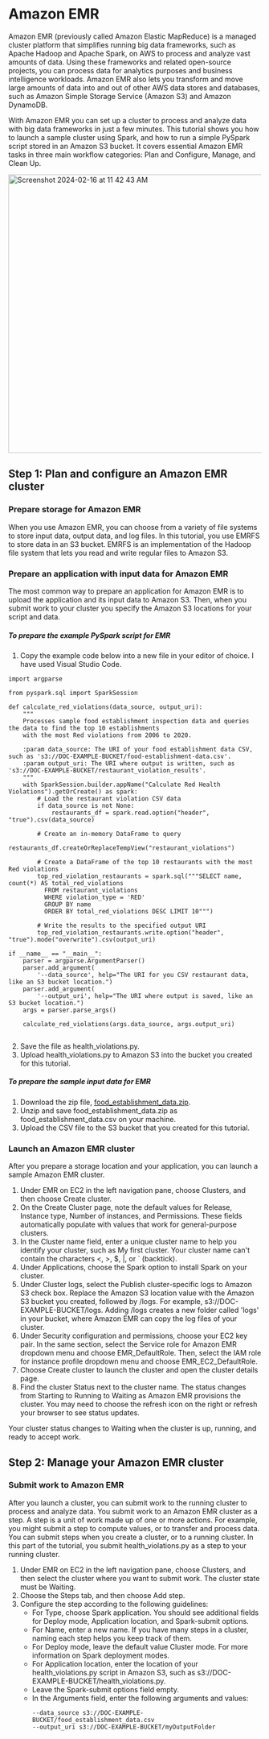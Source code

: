 # Amazon EMR
Amazon EMR (previously called Amazon Elastic MapReduce) is a managed cluster platform that simplifies running big data frameworks, such as Apache Hadoop and Apache Spark, on AWS to process and analyze vast amounts of data. Using these frameworks and related open-source projects, you can process data for analytics purposes and business intelligence workloads. Amazon EMR also lets you transform and move large amounts of data into and out of other AWS data stores and databases, such as Amazon Simple Storage Service (Amazon S3) and Amazon DynamoDB.

With Amazon EMR you can set up a cluster to process and analyze data with big data frameworks in just a few minutes. This tutorial shows you how to launch a sample cluster using Spark, and how to run a simple PySpark script stored in an Amazon S3 bucket. It covers essential Amazon EMR tasks in three main workflow categories: Plan and Configure, Manage, and Clean Up.

<img width="553" alt="Screenshot 2024-02-16 at 11 42 43 AM" src="https://github.com/ankitakotadiya/Data-Engineering/assets/27961132/ae26c398-2973-4ba6-bc9f-a5ffb1f55956">

## Step 1: Plan and configure an Amazon EMR cluster
### Prepare storage for Amazon EMR
When you use Amazon EMR, you can choose from a variety of file systems to store input data, output data, and log files. In this tutorial, you use EMRFS to store data in an S3 bucket. EMRFS is an implementation of the Hadoop file system that lets you read and write regular files to Amazon S3.

### Prepare an application with input data for Amazon EMR
The most common way to prepare an application for Amazon EMR is to upload the application and its input data to Amazon S3. Then, when you submit work to your cluster you specify the Amazon S3 locations for your script and data.
##### To prepare the example PySpark script for EMR
1. Copy the example code below into a new file in your editor of choice. I have used Visual Studio Code. 

```
import argparse

from pyspark.sql import SparkSession

def calculate_red_violations(data_source, output_uri):
    """
    Processes sample food establishment inspection data and queries the data to find the top 10 establishments
    with the most Red violations from 2006 to 2020.

    :param data_source: The URI of your food establishment data CSV, such as 's3://DOC-EXAMPLE-BUCKET/food-establishment-data.csv'.
    :param output_uri: The URI where output is written, such as 's3://DOC-EXAMPLE-BUCKET/restaurant_violation_results'.
    """
    with SparkSession.builder.appName("Calculate Red Health Violations").getOrCreate() as spark:
        # Load the restaurant violation CSV data
        if data_source is not None:
            restaurants_df = spark.read.option("header", "true").csv(data_source)

        # Create an in-memory DataFrame to query
        restaurants_df.createOrReplaceTempView("restaurant_violations")

        # Create a DataFrame of the top 10 restaurants with the most Red violations
        top_red_violation_restaurants = spark.sql("""SELECT name, count(*) AS total_red_violations 
          FROM restaurant_violations 
          WHERE violation_type = 'RED' 
          GROUP BY name 
          ORDER BY total_red_violations DESC LIMIT 10""")

        # Write the results to the specified output URI
        top_red_violation_restaurants.write.option("header", "true").mode("overwrite").csv(output_uri)

if __name__ == "__main__":
    parser = argparse.ArgumentParser()
    parser.add_argument(
        '--data_source', help="The URI for you CSV restaurant data, like an S3 bucket location.")
    parser.add_argument(
        '--output_uri', help="The URI where output is saved, like an S3 bucket location.")
    args = parser.parse_args()

    calculate_red_violations(args.data_source, args.output_uri)
			
```
2. Save the file as health_violations.py.
3. Upload health_violations.py to Amazon S3 into the bucket you created for this tutorial.

##### To prepare the sample input data for EMR
1. Download the zip file, [food_establishment_data.zip](https://docs.aws.amazon.com/emr/latest/ManagementGuide/samples/food_establishment_data.zip).
2. Unzip and save food_establishment_data.zip as food_establishment_data.csv on your machine.
3. Upload the CSV file to the S3 bucket that you created for this tutorial.

### Launch an Amazon EMR cluster
After you prepare a storage location and your application, you can launch a sample Amazon EMR cluster.

1. Under EMR on EC2 in the left navigation pane, choose Clusters, and then choose Create cluster.
2. On the Create Cluster page, note the default values for Release, Instance type, Number of instances, and Permissions. These fields automatically populate with values that work for general-purpose clusters.
3. In the Cluster name field, enter a unique cluster name to help you identify your cluster, such as My first cluster. Your cluster name can't contain the characters <, >, $, |, or ` (backtick).
4. Under Applications, choose the Spark option to install Spark on your cluster.
5. Under Cluster logs, select the Publish cluster-specific logs to Amazon S3 check box. Replace the Amazon S3 location value with the Amazon S3 bucket you created, followed by /logs. For example, s3://DOC-EXAMPLE-BUCKET/logs. Adding /logs creates a new folder called 'logs' in your bucket, where Amazon EMR can copy the log files of your cluster.
6. Under Security configuration and permissions, choose your EC2 key pair. In the same section, select the Service role for Amazon EMR dropdown menu and choose EMR_DefaultRole. Then, select the IAM role for instance profile dropdown menu and choose EMR_EC2_DefaultRole.
7. Choose Create cluster to launch the cluster and open the cluster details page.
8. Find the cluster Status next to the cluster name. The status changes from Starting to Running to Waiting as Amazon EMR provisions the cluster. You may need to choose the refresh icon on the right or refresh your browser to see status updates.

Your cluster status changes to Waiting when the cluster is up, running, and ready to accept work.

## Step 2: Manage your Amazon EMR cluster
### Submit work to Amazon EMR
After you launch a cluster, you can submit work to the running cluster to process and analyze data. You submit work to an Amazon EMR cluster as a step. A step is a unit of work made up of one or more actions. For example, you might submit a step to compute values, or to transfer and process data. You can submit steps when you create a cluster, or to a running cluster. In this part of the tutorial, you submit health_violations.py as a step to your running cluster.

1. Under EMR on EC2 in the left navigation pane, choose Clusters, and then select the cluster where you want to submit work. The cluster state must be Waiting.
2. Choose the Steps tab, and then choose Add step.
3. Configure the step according to the following guidelines:
   * For Type, choose Spark application. You should see additional fields for Deploy mode, Application location, and Spark-submit options.
   * For Name, enter a new name. If you have many steps in a cluster, naming each step helps you keep track of them.
   * For Deploy mode, leave the default value Cluster mode. For more information on Spark deployment modes.
   * For Application location, enter the location of your health_violations.py script in Amazon S3, such as s3://DOC-EXAMPLE-BUCKET/health_violations.py.
   * Leave the Spark-submit options field empty.
   * In the Arguments field, enter the following arguments and values:
     ```
     --data_source s3://DOC-EXAMPLE-BUCKET/food_establishment_data.csv
     --output_uri s3://DOC-EXAMPLE-BUCKET/myOutputFolder						
     ```







